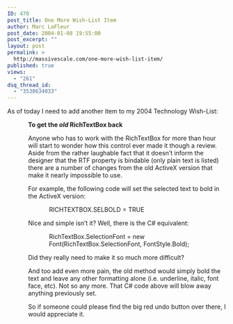 ```yaml
---
ID: 470
post_title: One More Wish-List Item
author: Marc LaFleur
post_date: 2004-01-08 19:55:00
post_excerpt: ""
layout: post
permalink: >
  http://massivescale.com/one-more-wish-list-item/
published: true
views:
  - "261"
dsq_thread_id:
  - "3538634033"
---
```

<div class="Section1"> <p>As of today I need to add another item to my 2004 Technology Wish-List:</p> <p style='margin-left:.5in'><b><span style=';font-weight:bold'>To get the <i><span style='font-style: italic'>old</span></i> RichTextBox back</span></b></p> <p style='margin-left:.5in'><span style=''>Anyone who has to work with the RichTextBox for more than hour will start to wonder how this control ever made it though a review. Aside from the rather laughable fact that it doesn&rsquo;t inform the designer that the RTF property is bindable (only plain text is listed) there are a number of changes from the old ActiveX version that make it nearly impossible to use.</span></p> <p style='margin-left:.5in'><span style=''>For example, the following code will set the selected text to bold in the ActiveX version:</span></p> <p style='margin-left:1.0in'><span style=''>RICHTEXTBOX.SELBOLD = TRUE</span></p> <p style='margin-left:.5in'><span style=''>Nice and simple isn&rsquo;t it? Well, there is the C# equivalent:</span></p> <p style='margin-left:1.0in'><span style=''>RichTextBox.SelectionFont = new Font(RichTextBox.SelectionFont, FontStyle.Bold);</span></p> <p style='margin-left:.5in'><span style=''>Did they really need to make it so much more difficult?</span></p> <p style='margin-left:.5in'><span style=''>And too add even more pain, the old method would simply bold the text and leave any other formatting alone (i.e. underline, italic, font face, etc). Not so any more. That C# code above will blow away anything previously set.</span></p> <p style='margin-left:.5in'><span style=''>So if someone could please find the big red undo button over there, I would appreciate it.</span></p></div>